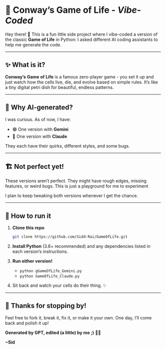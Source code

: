 # 🧬 Conway’s Game of Life - *Vibe-Coded*

Hey there! 👋
This is a fun little side project where I vibe-coded a version of the classic **Game of Life** in Python:
I asked different AI coding assistants to help me generate the code.

---

## ✨ What is it?

**Conway’s Game of Life** is a famous zero-player game - you set it up and just watch how the cells live, die, and evolve based on simple rules.
It’s like a tiny digital petri dish for beautiful, endless patterns.

---

## 🤖 Why AI-generated?

I was curious.
As of now, I have:
* 🟢 One version with **Gemini**
* 🔵 One version with **Claude**

They each have their quirks, different styles, and some bugs.

---

## 🏗️ Not perfect yet!

These versions aren’t perfect.
They might have rough edges, missing features, or weird bugs.
This is just a playground for me to experiment

I plan to keep tweaking both versions whenever I get the chance.

---

## 🚀 How to run it

1. **Clone this repo**

   ```bash
   git clone https://github.com/Sidd-Rai/GameOfLife.git
   ```

2. **Install Python** (3.8+ recommended) and any dependencies listed in each version’s instructions.

3. **Run either version!**

   * `python gGameOfLife_Gemini.py`
   * `python GameOfLife_Claude.py`

4. Sit back and watch your cells do their thing. ✨

---

## 💌 Thanks for stopping by!

Feel free to fork it, break it, fix it, or make it your own.
One day, I’ll come back and polish it up!

**Generated by GPT, edited (a little) by me ;)** 🧬✨

**~Sid**
